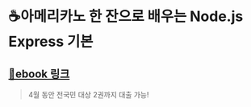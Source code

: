 # ☕아메리카노 한 잔으로 배우는 Node.js Express 기본

## [📙ebook 링크](http://book.dkyobobook.co.kr/main.ink)
> 4월 동안 전국민 대상 2권까지 대출 가능!